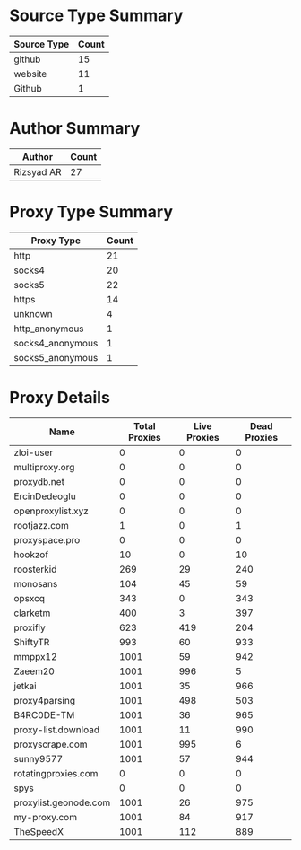 # Source Type Summary

| Source Type | Count |
|-------------|-------|
| github | 15 |
| website | 11 |
| Github | 1 |


# Author Summary

| Author | Count |
|--------|-------|
| Rizsyad AR | 27 |


# Proxy Type Summary

| Proxy Type | Count |
|------------|-------|
| http | 21 |
| socks4 | 20 |
| socks5 | 22 |
| https | 14 |
| unknown | 4 |
| http_anonymous | 1 |
| socks4_anonymous | 1 |
| socks5_anonymous | 1 |


# Proxy Details

| Name | Total Proxies | Live Proxies | Dead Proxies |
|------|---------------|--------------|---------------|
| zloi-user | 0 | 0 | 0 |
| multiproxy.org | 0 | 0 | 0 |
| proxydb.net | 0 | 0 | 0 |
| ErcinDedeoglu | 0 | 0 | 0 |
| openproxylist.xyz | 0 | 0 | 0 |
| rootjazz.com | 1 | 0 | 1 |
| proxyspace.pro | 0 | 0 | 0 |
| hookzof | 10 | 0 | 10 |
| roosterkid | 269 | 29 | 240 |
| monosans | 104 | 45 | 59 |
| opsxcq | 343 | 0 | 343 |
| clarketm | 400 | 3 | 397 |
| proxifly | 623 | 419 | 204 |
| ShiftyTR | 993 | 60 | 933 |
| mmppx12 | 1001 | 59 | 942 |
| Zaeem20 | 1001 | 996 | 5 |
| jetkai | 1001 | 35 | 966 |
| proxy4parsing | 1001 | 498 | 503 |
| B4RC0DE-TM | 1001 | 36 | 965 |
| proxy-list.download | 1001 | 11 | 990 |
| proxyscrape.com | 1001 | 995 | 6 |
| sunny9577 | 1001 | 57 | 944 |
| rotatingproxies.com | 0 | 0 | 0 |
| spys | 0 | 0 | 0 |
| proxylist.geonode.com | 1001 | 26 | 975 |
| my-proxy.com | 1001 | 84 | 917 |
| TheSpeedX | 1001 | 112 | 889 |
